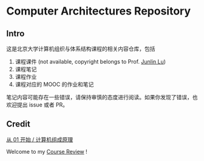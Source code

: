 # Computer Architectures Repository

## Intro

这是北京大学计算机组织与体系结构课程的相关内容仓库，包括

1. 课程课件 (not available, copyright belongs to Prof. [Junlin Lu](https://cs.pku.edu.cn/info/1219/2004.htm))
2. 课程笔记
3. 课程作业
4. 课程对应的 MOOC 的作业和笔记

笔记内容可能存在一些错误，请保持审慎的态度进行阅读。如果你发现了错误，也欢迎提出 issue 或者 PR。

## Credit

[从 01 开始 / 计算机组成原理](https://www.peterjxl.com/ComputerOrganization/PekingUniversity/)

Welcome to my [Course Review](https://www.lyt0112.com/blog/course_review-zh) !
